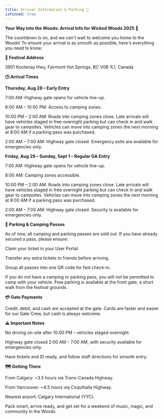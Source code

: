 ```yaml
---
title: Arrival Information & Parking 🚗
isPinned: true
---
```


**Your Way into the Woods: Arrival Info for Wicked Woods 2025 🌲**

The countdown is on, and we can't wait to welcome you home to the Woods! To ensure your arrival is as smooth as possible, here's everything you need to know:


**📍 Festival Address**

3901 Kootenay Hwy, Fairmont Hot Springs, BC V0B 1L1, Canada


**🕒 Arrival Times**

**Thursday, Aug 28 – Early Entry**

7:00 AM: Highway gate opens for vehicle line-up.

8:00 AM – 10:00 PM: Access to camping zones.

10:00 PM – 2:00 AM: Roads into camping zones close. Late arrivals will have vehicles staged in free overnight parking but can check in and walk gear to campsites. Vehicles can move into camping zones the next morning at 8:00 AM if a parking pass was purchased.

2:00 AM – 7:00 AM: Highway gate closed. Emergency exits are available for emergencies only.

**Friday, Aug 29 – Sunday, Sept 1 – Regular GA Entry**

7:00 AM: Highway gate opens for vehicle line-up.

8:00 AM: Camping zones accessible.

10:00 PM – 2:00 AM: Roads into camping zones close. Late arrivals will have vehicles staged in free overnight parking but can check in and walk gear to campsites. Vehicles can move into camping zones the next morning at 8:00 AM if a parking pass was purchased.

2:00 AM – 7:00 AM: Highway gate closed. Security is available for emergencies only.


**🚗 Parking & Camping Passes**

As of now, all camping and parking passes are sold out. If you have already secured a pass, please ensure:

Claim your ticket in your User Portal.

Transfer any extra tickets to friends before arriving.

Group all passes into one QR code for fast check-in.

If you do not have a camping or parking pass, you will not be permitted to camp with your vehicle. Free parking is available at the front gate, a short walk from the festival grounds.


**💳 Gate Payments**

Credit, debit, and cash are accepted at the gate. Cards are faster and easier for our Gate Crew, but cash is always welcome.


**⚠️ Important Notes**

No driving on-site after 10:00 PM – vehicles staged overnight.

Highway gate closed 2:00 AM – 7:00 AM, with security available for emergencies only.

Have tickets and ID ready, and follow staff directions for smooth entry.


**🗺️ Getting There**

From Calgary: ~3.5 hours via Trans-Canada Highway.

From Vancouver: ~4.5 hours via Coquihalla Highway.

Nearest airport: Calgary International (YYC).

Pack smart, arrive ready, and get set for a weekend of music, magic, and community in the Woods.

